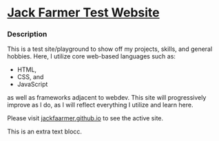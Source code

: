 # [Jack Farmer Test Website](https://jackfaarmer.github.io)

### Description

This is a test site/playground to show off my projects, skills, and general hobbies. Here, I utilize core web-based languages such as:

* HTML,
* CSS, and
* JavaScript

as well as frameworks adjacent to webdev. This site will progressively improve as I do, as I will reflect everything I utilize and learn here.

Please visit [jackfaarmer.github.io](https://jackfaarmer.github.io) to see the active site.

This is an extra text blocc.

